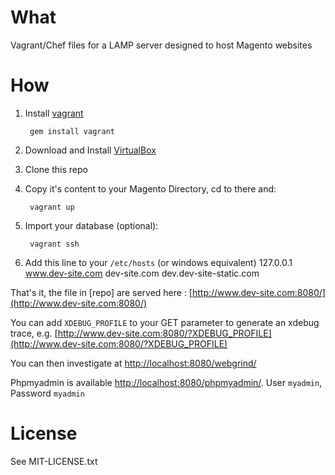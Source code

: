 What
====
Vagrant/Chef files for a LAMP server designed to host Magento websites

How
===
1. Install [vagrant](http://vagrantup.com/)

        gem install vagrant
2. Download and Install [VirtualBox](http://www.virtualbox.org/)
3. Clone this repo
4. Copy it's content to your Magento Directory, cd to there and:

        vagrant up

5. Import your database (optional):

        vagrant ssh

6. Add this line to your `/etc/hosts` (or windows equivalent)
    127.0.0.1 www.dev-site.com dev-site.com dev.dev-site-static.com    

That's it, the file in [repo] are served here : [http://www.dev-site.com:8080/](http://www.dev-site.com:8080/)

You can add `XDEBUG_PROFILE` to your GET parameter to generate an xdebug trace, e.g. [http://www.dev-site.com:8080/?XDEBUG_PROFILE](http://www.dev-site.com:8080/?XDEBUG_PROFILE)

You can then investigate at [http://localhost:8080/webgrind/](http://localhost:8080/webgrind/)

Phpmyadmin is available [http://localhost:8080/phpmyadmin/](http://localhost:8080/phpmyadmin/). User `myadmin`, Password `myadmin`

License
===
See MIT-LICENSE.txt
